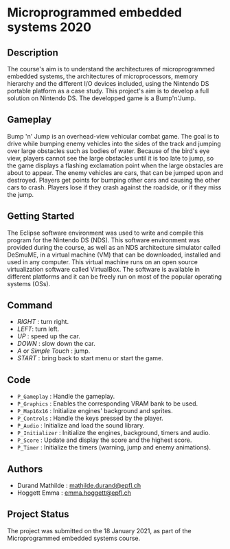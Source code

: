 # Microprogrammed embedded systems 2020

## Description

The course's aim is to understand the architectures of microprogrammed embedded systems, the architectures of microprocessors, memory hierarchy and the different I/O devices included, using the Nintendo DS portable platform as a case study.
This project's aim is to develop a full solution on Nintendo DS.
The developped game is a Bump'n'Jump.


## Gameplay
Bump 'n' Jump is an overhead-view vehicular combat game. The goal is to drive while bumping enemy vehicles into the sides of the track and jumping over large obstacles such as bodies of water.
Because of the bird's eye view, players cannot see the large obstacles until it is too late to jump, so the game displays a flashing exclamation point when the large obstacles are about to appear.
The enemy vehicles are cars, that can be jumped upon and destroyed. Players get points for bumping other cars and causing the other cars to crash. 
Players lose if they crash against the roadside, or if they miss the jump.

## Getting Started
The Eclipse software environment was used to write and compile this program for the Nintendo DS (NDS). This software environment was provided during the course, as well as an NDS architecture simulator called DeSmuME, in a virtual machine (VM) that can be downloaded, installed and used in any computer.
This virtual machine runs on an open source virtualization software called VirtualBox. The software is available in different platforms and it can be freely run on most of the popular operating systems (OSs).

## Command
* _RIGHT_ : turn right.
* _LEFT_: turn left.
* _UP_ : speed up the car.
* _DOWN_ : slow down the car.
* _A_ or _Simple Touch_ : jump.
* _START_ : bring back to start menu or start the game.

## Code
* ``` P_Gameplay ``` : Handle the gameplay.
* ```P_Graphics``` : Enables the corresponding VRAM bank to be used.
* ```P_Map16x16``` : Initialize engines' background and sprites.
* ```P_Controls``` : Handle the keys pressed by the player.
* ```P_Audio``` : Initialize and load the sound library.
* ```P_Initializer``` : Initialize the engines, background, timers and audio.
* ```P_Score``` : Update and display the score and the highest score.
* ```P_Timer``` : Initialize the timers (warning, jump and enemy animations).


## Authors
* Durand Mathilde : mathilde.durand@epfl.ch
* Hoggett Emma : emma.hoggett@epfl.ch


## Project Status
The project was submitted on the 18 January 2021, as part of the Microprogrammed embedded systems course.

